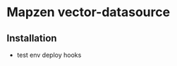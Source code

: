 Mapzen vector-datasource
========================

Installation
------------
* test env deploy hooks
